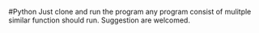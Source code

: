 #Python
Just clone and run the program any program consist of mulitple similar function should run.
Suggestion are welcomed.